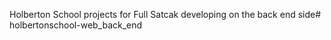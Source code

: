 Holberton School projects for Full Satcak developing on the back end side# holbertonschool-web_back_end
